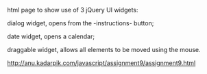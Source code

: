 html page to show use of 3 jQuery UI widgets:

dialog widget, opens from the -instructions- button;

date widget, opens a calendar;

draggable widget, allows all elements to be moved using the mouse.

http://anu.kadarpik.com/javascript/assignment9/assignment9.html